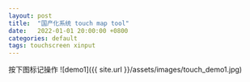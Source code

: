 ```yaml
---
layout: post
title:  "国产化系统 touch map tool"
date:   2022-01-01 20:00:00 +0800
categories: default
tags: touchscreen xinput
---
```

按下图标记操作
![demo1]({{ site.url }}/assets/images/touch_demo1.jpg)
